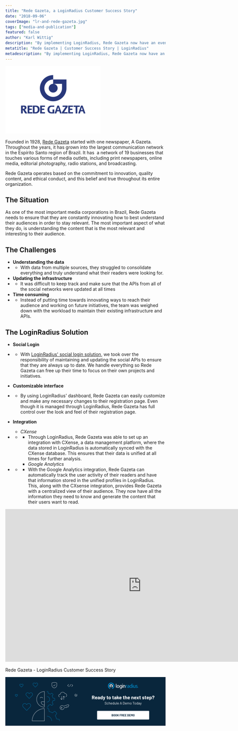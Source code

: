 ```yaml
---
title: "Rede Gazeta, a LoginRadius Customer Success Story"
date: "2018-09-06"
coverImage: "lr-and-rede-gazeta.jpg"
tags: ["media-and-publication"]
featured: false 
author: "Karl Wittig" 
description: "By implementing LoginRadius, Rede Gazeta now have an even better understanding of what their readers are interested in, and can devote their time into generating quality content that their users want to read."
metatitle: "Rede Gazeta | Customer Success Story | LoginRadius"
metadescription: "By implementing LoginRadius, Rede Gazeta now have an even better understanding of what their readers are interested in."
---
```


![](logo_redegazeta-300x212.png)

Founded in 1928, [Rede Gazeta](https://en.wikipedia.org/wiki/TV_Gazeta) started with one newspaper, A Gazeta. Throughout the years, it has grown into the largest communication network in the Espírito Santo region of Brazil. It has  a network of 19 businesses that touches various forms of media outlets, including print newspapers, online media, editorial photography, radio stations, and broadcasting.

Rede Gazeta operates based on the commitment to innovation, quality content, and ethical conduct, and this belief and true throughout its entire organization.

## The Situation

As one of the most important media corporations in Brazil, Rede Gazeta needs to ensure that they are constantly innovating how to best understand their audiences in order to stay relevant. The most important aspect of what they do, is understanding the content that is the most relevant and interesting to their audience.

## The Challenges

- **Understanding the data**
- - With data from multiple sources, they struggled to consolidate everything and truly understand what their readers were looking for.
- **Updating the infrastructure**
- - It was difficult to keep track and make sure that the APIs from all of the social networks were updated at all times
- **Time consuming**
- - Instead of putting time towards innovating ways to reach their audience and working on future initiatives, the team was weighed down with the workload to maintain their existing infrastructure and APIs.

## The LoginRadius Solution

- **Social Login**
- - With [LoginRadius' social login solution](https://www.loginradius.com/social-login/), we took over the responsibility of maintaining and updating the social APIs to ensure that they are always up to date. We handle everything so Rede Gazeta can free up their time to focus on their own projects and initiatives.
- **Customizable interface**
- - By using LoginRadius' dashboard, Rede Gazeta can easily customize and make any necessary changes to their registration page. Even though it is managed through LoginRadius, Rede Gazeta has full control over the look and feel of their registration page.

- **Integration**
    - _CXense_
- - - Through LoginRadius, Rede Gazeta was able to set up an integration with CXense, a data management platform, where the data stored in LoginRadius is automatically synced with the CXense database. This ensures that their data is unified at all times for further analysis.
    - _Google Analytics_
- - - With the Google Analytics integration, Rede Gazeta can automatically track the user activity of their readers and have that information stored in the unified profiles in LoginRadius. This, along with the CXsense integration, provides Rede Gazeta with a centralized view of their audience. They now have all the information they need to know and generate the content that their users want to read.

<iframe width="853" height="480" src="https://www.youtube.com/embed/YROtRO5GpbQ" frameborder="0" allow="accelerometer; autoplay; clipboard-write; encrypted-media; gyroscope; picture-in-picture" allowfullscreen></iframe>

Rede Gazeta - LoginRadius Customer Success Story

[![book-a-free-demo-loginradius](Book-a-free-demo-request-1024x310.png)](https://www.loginradius.com/book-a-demo/)
